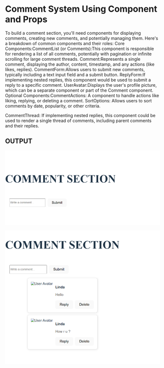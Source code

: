 # Comment System Using Component and Props

To build a comment section, you'll need components for displaying comments, creating new comments, and potentially managing them. Here's a breakdown of common components and their roles: Core Components:CommentList (or Comments):This component is responsible for rendering a list of all comments, potentially with pagination or infinite scrolling for large comment threads. Comment:Represents a single comment, displaying the author, content, timestamp, and any actions (like likes, replies). CommentForm:Allows users to submit new comments, typically including a text input field and a submit button. ReplyForm:If implementing nested replies, this component would be used to submit a reply to a specific comment. UserAvatar:Displays the user's profile picture, which can be a separate component or part of the Comment component. Optional Components:CommentActions: A component to handle actions like liking, replying, or deleting a comment. SortOptions: Allows users to sort comments by date, popularity, or other criteria. 

CommentThread: If implementing nested replies, this component could be used to render a single thread of comments, including parent comments and their replies. 


## OUTPUT

![alt text](image.png)

![alt text](image-1.png)